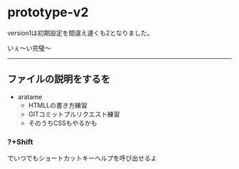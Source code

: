 # prototype-v2
version1は初期設定を間違え速くも2となりました。

いぇ～い完璧～
*****
## ファイルの説明をするを
- aratame
    - HTMLLの書き方練習
    - GITコミットプルリクエスト練習
    - そのうちCSSもやるかも

### ?+Shift
でいつでもショートカットキーヘルプを呼び出せるよ
